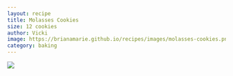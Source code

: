 ```yaml
---
layout: recipe
title: Molasses Cookies
size: 12 cookies
author: Vicki
image: https://brianamarie.github.io/recipes/images/molasses-cookies.png
category: baking
---
```

![](https://brianamarie.github.io/recipes/images/molasses-cookies.png)
